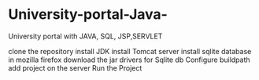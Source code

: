 # University-portal-Java-
University portal with JAVA, SQL, JSP,SERVLET


clone the repository
install JDK
install Tomcat server
install sqlite database in mozilla firefox
download the jar drivers for Sqlite db
Configure buildpath 
add project on the server 
Run the Project 
